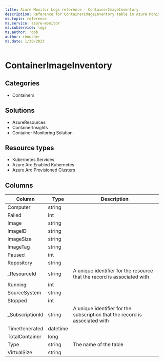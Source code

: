 ```yaml
---
title: Azure Monitor Logs reference - ContainerImageInventory
description: Reference for ContainerImageInventory table in Azure Monitor Logs.
ms.topic: reference
ms.service: azure-monitor
ms.subservice: logs
ms.author: robb
author: rboucher
ms.date: 1/30/2023
---
```


# ContainerImageInventory

 

## Categories

- Containers
## Solutions

- AzureResources
- ContainerInsights
- Container Monitoring Solution
## Resource types

- Kubernetes Services
- Azure Arc Enabled Kubernetes
- Azure Arc Provisioned Clusters




## Columns

| Column | Type | Description |
| --- | --- | --- |
| Computer | string |  |
| Failed | int |  |
| Image | string |  |
| ImageID | string |  |
| ImageSize | string |  |
| ImageTag | string |  |
| Paused | int |  |
| Repository | string |  |
| _ResourceId | string | A unique identifier for the resource that the record is associated with |
| Running | int |  |
| SourceSystem | string |  |
| Stopped | int |  |
| _SubscriptionId | string | A unique identifier for the subscription that the record is associated with |
| TimeGenerated | datetime |  |
| TotalContainer | long |  |
| Type | string | The name of the table |
| VirtualSize | string |  |

